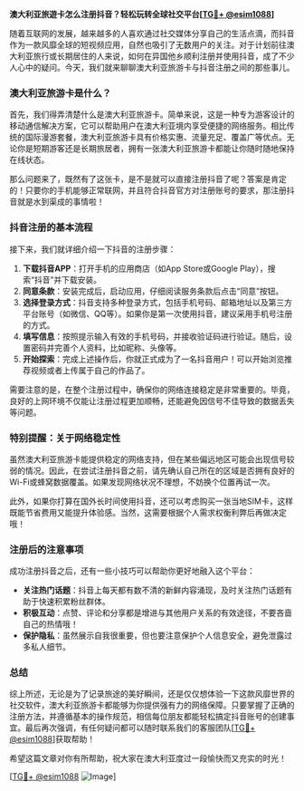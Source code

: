 **澳大利亚旅遊卡怎么注册抖音？轻松玩转全球社交平台[[TG💪+ @esim1088](https://t.me/s/esim1088)]**

随着互联网的发展，越来越多的人喜欢通过社交媒体分享自己的生活点滴，而抖音作为一款风靡全球的短视频应用，自然也吸引了无数用户的关注。对于计划前往澳大利亚旅行或长期居住的人来说，如何在异国他乡顺利注册并使用抖音，成了不少人心中的疑问。今天，我们就来聊聊澳大利亚旅游卡与抖音注册之间的那些事儿。

### 澳大利亚旅游卡是什么？

首先，我们得弄清楚什么是澳大利亚旅游卡。简单来说，这是一种专为游客设计的移动通信解决方案，它可以帮助用户在澳大利亚境内享受便捷的网络服务。相比传统的国际漫游套餐，澳大利亚旅游卡具有价格实惠、流量充足、覆盖广等优点。无论你是短期游客还是长期旅居者，拥有一张澳大利亚旅游卡都能让你随时随地保持在线状态。

那么问题来了，既然有了这张卡，是不是就可以直接注册抖音了呢？答案是肯定的！只要你的手机能够正常联网，并且符合抖音官方对注册账号的要求，那注册抖音就是水到渠成的事情啦！

### 抖音注册的基本流程

接下来，我们就详细介绍一下抖音的注册步骤：

1. **下载抖音APP**：打开手机的应用商店（如App Store或Google Play），搜索“抖音”并下载安装。
2. **同意条款**：安装完成后，启动应用，仔细阅读服务条款后点击“同意”按钮。
3. **选择登录方式**：抖音支持多种登录方式，包括手机号码、邮箱地址以及第三方平台账号（如微信、QQ等）。如果你是第一次使用抖音，建议采用手机号注册的方式。
4. **填写信息**：按照提示输入有效的手机号码，并接收验证码进行验证。随后，设置密码并完善个人资料，比如昵称、头像等。
5. **开始探索**：完成上述操作后，你就正式成为了一名抖音用户！可以开始浏览推荐视频或者上传属于自己的作品了。

需要注意的是，在整个注册过程中，确保你的网络连接稳定是非常重要的。毕竟，良好的上网环境不仅能让注册过程更加顺畅，还能避免因信号不佳导致的数据丢失等问题。

### 特别提醒：关于网络稳定性

虽然澳大利亚旅游卡能提供稳定的网络支持，但在某些偏远地区可能会出现信号较弱的情况。因此，在尝试注册抖音之前，请先确认自己所在的区域是否拥有良好的Wi-Fi或蜂窝数据覆盖。如果发现网络状况不理想，不妨换个位置再试一次。

此外，如果你打算在国外长时间使用抖音，还可以考虑购买一张当地SIM卡，这样既能节省费用又能提升体验感。当然，这需要根据个人需求权衡利弊后再做决定哦！

### 注册后的注意事项

成功注册抖音之后，还有一些小技巧可以帮助你更好地融入这个平台：

- **关注热门话题**：抖音上每天都有数不清的新鲜内容涌现，及时关注热门话题有助于快速积累粉丝群体。
- **积极互动**：点赞、评论和分享都是增进与其他用户关系的有效途径，不要吝啬自己的热情哦！
- **保护隐私**：虽然展示自我很重要，但也要注意保护个人信息安全，避免泄露过多私人细节。

### 总结

综上所述，无论是为了记录旅途的美好瞬间，还是仅仅想体验一下这款风靡世界的社交软件，澳大利亚旅游卡都能够为你提供强有力的网络保障。只要掌握了正确的注册方法，并遵循基本的操作规范，相信每位朋友都能轻松搞定抖音账号的创建事宜。最后再次强调，有任何疑问都可以随时联系我们的客服团队[[TG💪+ @esim1088](https://t.me/s/esim1088)]获取帮助！

希望这篇文章对你有所帮助，祝大家在澳大利亚度过一段愉快而又充实的时光！

[[TG💪+ @esim1088](https://t.me/s/esim1088) ![Image](https://i.postimg.cc/4NQfJmqS/Snipaste-2025-05-13-00-14-12.png)]